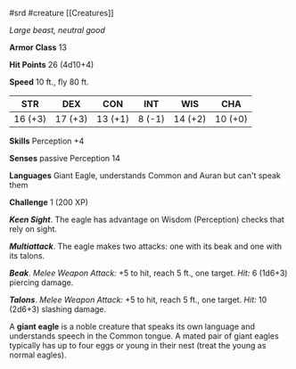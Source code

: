  #srd #creature [[Creatures]]

*Large beast, neutral good*

**Armor Class** 13

**Hit Points** 26 (4d10+4)

**Speed** 10 ft., fly 80 ft.

| STR     | DEX     | CON     | INT    | WIS     | CHA     |
|---------|---------|---------|--------|---------|---------|
| 16 (+3) | 17 (+3) | 13 (+1) | 8 (-1) | 14 (+2) | 10 (+0) |

**Skills** Perception +4

**Senses** passive Perception 14

**Languages** Giant Eagle, understands Common and Auran but can't speak them

**Challenge** 1 (200 XP)

***Keen Sight***. The eagle has advantage on Wisdom (Perception) checks that rely on sight.


***Multiattack***. The eagle makes two attacks: one with its beak and one with its talons.

***Beak***. *Melee Weapon Attack:* +5 to hit, reach 5 ft., one target. *Hit:* 6 (1d6+3) piercing damage.

***Talons***. *Melee Weapon Attack:* +5 to hit, reach 5 ft., one target. *Hit:* 10 (2d6+3) slashing damage.

A **giant eagle** is a noble creature that speaks its own language and understands speech in the Common tongue. A mated pair of giant eagles typically has up to four eggs or young in their nest (treat the young as normal eagles).
